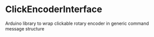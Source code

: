 # ClickEncoderInterface
Arduino library to wrap clickable rotary encoder in generic command message structure
